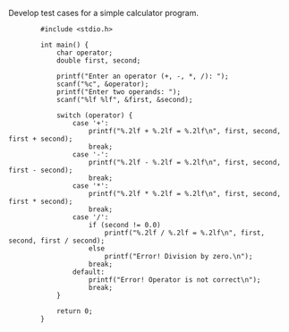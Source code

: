 Develop test cases for a simple calculator program.

            #include <stdio.h>

            int main() {
                char operator;
                double first, second;

                printf("Enter an operator (+, -, *, /): ");
                scanf("%c", &operator);
                printf("Enter two operands: ");
                scanf("%lf %lf", &first, &second);

                switch (operator) {
                    case '+':
                        printf("%.2lf + %.2lf = %.2lf\n", first, second, first + second);
                        break;
                    case '-':
                        printf("%.2lf - %.2lf = %.2lf\n", first, second, first - second);
                        break;
                    case '*':
                        printf("%.2lf * %.2lf = %.2lf\n", first, second, first * second);
                        break;
                    case '/':
                        if (second != 0.0)
                            printf("%.2lf / %.2lf = %.2lf\n", first, second, first / second);
                        else
                            printf("Error! Division by zero.\n");
                        break;
                    default:
                        printf("Error! Operator is not correct\n");
                        break;
                }

                return 0;
            }
